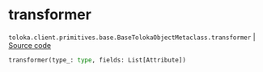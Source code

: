 # transformer
`toloka.client.primitives.base.BaseTolokaObjectMetaclass.transformer` | [Source code](https://github.com/Toloka/toloka-kit/blob/v1.0.1/src/client/primitives/base.py#L120)

```python
transformer(type_: type, fields: List[Attribute])
```

